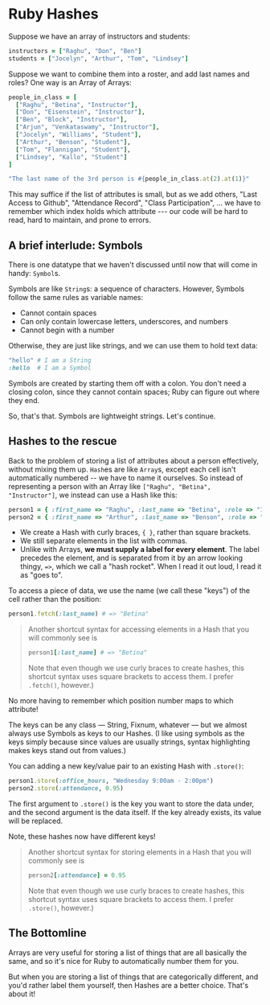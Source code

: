# Ruby Hashes

Suppose we have an array of instructors and students:

```ruby
instructors = ["Raghu", "Don", "Ben"]
students = ["Jocelyn", "Arthur", "Tom", "Lindsey"]
```

Suppose we want to combine them into a roster, and add last names and roles?  One way is an Array of Arrays:

```ruby
people_in_class = [
  ["Raghu", "Betina", "Instructor"],
  ["Don", "Eisenstein", "Instructor"],
  ["Ben", "Block", "Instructor"],
  ["Arjun", "Venkataswamy", "Instructor"],
  ["Jocelyn", "Williams", "Student"],
  ["Arthur", "Benson", "Student"],
  ["Tom", "Flannigan", "Student"],
  ["Lindsey", "Kallo", "Student"]
]

"The last name of the 3rd person is #{people_in_class.at(2).at(1)}"
```

This may suffice if the list of attributes is small, but as we add others, "Last Access to Github", "Attendance Record", "Class Participation", ... we have to remember which index holds which attribute --- our code will be hard to read, hard to maintain, and prone to errors.

## A brief interlude: Symbols

There is one datatype that we haven't discussed until now that will come in handy: `Symbol`s.

Symbols are like `String`s: a sequence of characters. However, Symbols follow the same rules as variable names:

 - Cannot contain spaces
 - Can only contain lowercase letters, underscores, and numbers
 - Cannot begin with a number
 
Otherwise, they are just like strings, and we can use them to hold text data:

```ruby
"hello" # I am a String
:hello  # I am a Symbol
```

Symbols are created by starting them off with a colon. You don't need a closing colon, since they cannot contain spaces; Ruby can figure out where they end.

So, that's that. Symbols are lightweight strings. Let's continue.

## Hashes to the rescue

Back to the problem of storing a list of attributes about a person effectively, without mixing them up. 
`Hash`es are like `Array`s, except each cell isn't automatically numbered -- we have to name it ourselves. So instead of representing a person with an Array like `["Raghu", "Betina", "Instructor"]`, we instead can use a Hash like this:

```ruby
person1 = { :first_name => "Raghu", :last_name => "Betina", :role => "Instructor" }
person2 = { :first_name => "Arthur", :last_name => "Benson", :role => "Student" }
```

 - We create a Hash with curly braces, `{ }`, rather than square brackets.
 - We still separate elements in the list with commas.
 - Unlike with Arrays, **we must supply a label for every element**. The label precedes the element, and is separated from it by an arrow looking thingy, `=>`, which we call a "hash rocket". When I read it out loud, I read it as "goes to".

To access a piece of data, we use the name (we call these "keys") of the cell rather than the position:

```ruby
person1.fetch(:last_name) # => "Betina"
```

> Another shortcut syntax for accessing elements in a Hash that you will commonly see is
>
> ```ruby
> person1[:last_name] # => "Betina"
> ```
>
> Note that even though we use curly braces to create hashes, this shortcut syntax uses square brackets to access them. I prefer `.fetch()`, however.)

No more having to remember which position number maps to which attribute!

The keys can be any class — String, Fixnum, whatever — but we almost always use Symbols as keys to our Hashes. (I like using symbols as the keys simply because since values are usually strings, syntax highlighting makes keys stand out from values.)

You can adding a new key/value pair to an existing Hash with `.store()`:

```ruby
person1.store(:office_hours, "Wednesday 9:00am - 2:00pm")
person2.store(:attendance, 0.95)
```

The first argument to `.store()` is the key you want to store the data under, and the second argument is the data itself. If the key already exists, its value will be replaced.

Note, these hashes now have different keys!

> Another shortcut syntax for storing elements in a Hash that you will commonly see is
>
> ```ruby
> person2[:attendance] = 0.95
> ```
>
> Note that even though we use curly braces to create hashes, this shortcut syntax uses square brackets to access them. I prefer `.store()`, however.)

## The Bottomline

Arrays are very useful for storing a list of things that are all basically the same, and so it's nice for Ruby to automatically number them for you.

But when you are storing a list of things that are categorically different, and you'd rather label them yourself, then Hashes are a better choice. That's about it!